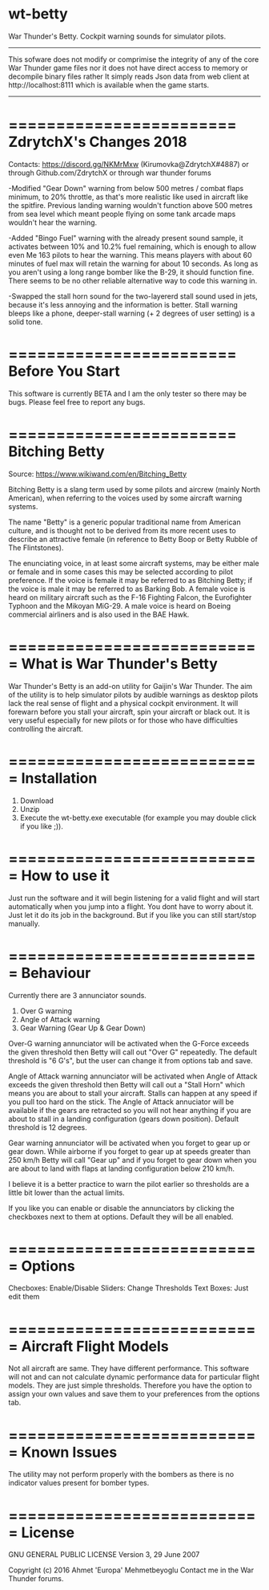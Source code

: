 # wt-betty
War Thunder's Betty. Cockpit warning sounds for simulator pilots.

************************************************************************************
This sofware does not modify or comprimise the integrity of any of
the core War Thunder game files nor it does not have direct access to
memory or decompile binary files rather It simply reads Json data from
web client  at http://localhost:8111  which is available when the
game starts.
************************************************************************************

========================
ZdrytchX's Changes 2018
========================

Contacts: https://discord.gg/NKMrMxw (Kirumovka@ZdrytchX#4887) or through Github.com/ZdrytchX or through war thunder forums

-Modified "Gear Down" warning from below 500 metres / combat flaps minimum, to 20% throttle, as that's more realistic like used in aircraft like the spitfire. Previous landing warning wouldn't function above 500 metres from sea level which meant people flying on some tank arcade maps wouldn't hear the warning.

-Added "Bingo Fuel" warning with the already present sound sample, it activates between 10% and 10.2% fuel remaining, which is enough to allow even Me 163 pilots to hear the warning. This means players with about 60 minutes of fuel max will retain the warning for about 10 seconds. As long as you aren't using a long range bomber like the B-29, it should function fine. There seems to be no other reliable alternative way to code this warning in.

-Swapped the stall horn sound for the two-layererd stall sound used in jets, because it's less annoying and the information is better. Stall warning bleeps like a phone, deeper-stall warning (+ 2 degrees of user setting) is a solid tone.

========================
Before You Start
========================
This software is currently BETA and I am the only tester so there may be bugs. Please feel free to report any bugs.

========================
Bitching Betty
========================
Source: https://www.wikiwand.com/en/Bitching_Betty

Bitching Betty is a slang term used by some pilots and aircrew (mainly North American), when referring to the voices used by some aircraft warning systems.

The name "Betty" is a generic popular traditional name from American culture, and is thought not to be derived from its more recent uses to describe an attractive female (in reference to Betty Boop or Betty Rubble of The Flintstones).

The enunciating voice, in at least some aircraft systems, may be either male or female and in some cases this may be selected according to pilot preference. If the voice is female it may be referred to as Bitching Betty; if the voice is male it may be referred to as Barking Bob. A female voice is heard on military aircraft such as the F-16 Fighting Falcon, the Eurofighter Typhoon and the Mikoyan MiG-29. A male voice is heard on Boeing commercial airliners and is also used in the BAE Hawk.

===========================
What is War Thunder's Betty
===========================
War Thunder's Betty is an add-on utility for Gaijin's War Thunder. The aim of the utility is to help simulator pilots by audible warnings as desktop pilots lack the real sense of flight and a physical cockpit environment. It will forewarn before you stall your aircraft, spin your aircraft or black out. It is very useful especially for new pilots or for those who have difficulties controlling the aircraft.

===========================
Installation
===========================
1. Download
2. Unzip
3. Execute the wt-betty.exe executable (for example you may double click if you like ;)).

===========================
How to use it
===========================
Just run the software and it will begin listening for a valid flight and will start automatically when you jump into a flight. You dont have to worry about it. Just let it do its job in the background. But if you like you can still start/stop manually.

===========================
Behaviour
===========================
Currently there are 3 annunciator sounds.

1. Over G warning
2. Angle of Attack warning
3. Gear Warning (Gear Up & Gear Down)

Over-G warning annunciator will be activated when the G-Force exceeds the given threshold then Betty will call out "Over G" repeatedly. The default threshold is "6 G's", but the user can change it from options tab and save. 

Angle of Attack warning annunciator will be activated when Angle of Attack exceeds the given threshold then Betty will call out a "Stall Horn" which means you are about to stall your aircraft. Stalls can happen at any speed if you pull too hard on the stick. The Angle of Attack annuciator will be available if the gears are retracted so you will not hear anything if you are about to stall in a landing configuration (gears down position). Default threshold is 12 degrees.

Gear warning annunciator will be activated when you forget to gear up or gear down. While airborne if you forget to gear up at speeds greater than 250 km/h Betty will call "Gear up" and if you forget to gear down when you are about to land with flaps at landing configuration below 210 km/h.

I believe it is a better practice to warn the pilot earlier so thresholds are a little bit lower than the actual limits.

If you like you can enable or disable the annunciators by clicking the checkboxes next to them at options. Default they will be all enabled.

===========================
Options
===========================
Checboxes: Enable/Disable
Sliders: Change Thresholds
Text Boxes: Just edit them

===========================
Aircraft Flight Models
===========================
Not all aircraft are same. They have different performance. This software will not and can not calculate dynamic performance data for particular flight models. They are just simple thresholds. Therefore you have the option to assign your own values and save them to your preferences from the options tab.

===========================
Known Issues
===========================
The utility may not perform properly with the bombers as there is no indicator values present for bomber types.

===========================
License
===========================
GNU GENERAL PUBLIC LICENSE
Version 3, 29 June 2007

Copyright (c) 2016 Ahmet 'Europa' Mehmetbeyoglu
Contact me in the War Thunder forums. 
